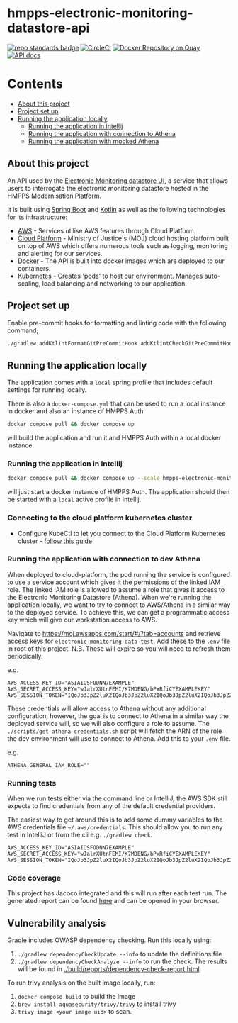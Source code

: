 # hmpps-electronic-monitoring-datastore-api

[![repo standards badge](https://img.shields.io/badge/endpoint.svg?&style=flat&logo=github&url=https%3A%2F%2Foperations-engineering-reports.cloud-platform.service.justice.gov.uk%2Fapi%2Fv1%2Fcompliant_public_repositories%2Fhmpps-electronic-monitoring-datastore-api)](https://operations-engineering-reports.cloud-platform.service.justice.gov.uk/public-report/hmpps-electronic-monitoring-datastore-api "Link to report")
[![CircleCI](https://circleci.com/gh/ministryofjustice/hmpps-electronic-monitoring-datastore-api/tree/main.svg?style=svg)](https://circleci.com/gh/ministryofjustice/hmpps-electronic-monitoring-datastore-api)
[![Docker Repository on Quay](https://img.shields.io/badge/quay.io-repository-2496ED.svg?logo=docker)](https://quay.io/repository/hmpps/hmpps-electronic-monitoring-datastore-api)
[![API docs](https://img.shields.io/badge/API_docs_-view-85EA2D.svg?logo=swagger)](https://hmpps-electronic-monitoring-datastore-api-dev.hmpps.service.justice.gov.uk/webjars/swagger-ui/index.html?configUrl=/v3/api-docs)

# Contents
- [About this project](#about-this-project)
- [Project set up](#project-set-up)
- [Running the application locally](#running-the-application-locally)
  - [Running the application in intellij](#running-the-application-in-intellij)
  - [Running the application with connection to Athena](#running-the-application-with-connection-to-dev-athena)
  - [Running the application with mocked Athena](#running-the-application-with-mocked-athena)

## About this project

An API used by the [Electronic Monitoring datastore UI](https://github.com/ministryofjustice/hmpps-electronic-monitoring-datastore-ui),
a service that allows users to interrogate the electronic monitoring datastore hosted in the HMPPS Modernisation Platform.

It is built using [Spring Boot](https://spring.io/projects/spring-boot/) and [Kotlin](https://kotlinlang.org/) as well as the following technologies for its infrastructure:

  - [AWS](https://aws.amazon.com/) - Services utilise AWS features through Cloud Platform.
  - [Cloud Platform](https://user-guide.cloud-platform.service.justice.gov.uk/#cloud-platform-user-guide) - Ministry of Justice's (MOJ) cloud hosting platform built on top of AWS which offers numerous tools such as logging, monitoring and alerting for our services.
  - [Docker](https://www.docker.com/) - The API is built into docker images which are deployed to our containers.
  - [Kubernetes](https://kubernetes.io/docs/home/) - Creates 'pods' to host our environment. Manages auto-scaling, load balancing and networking to our application.

## Project set up

Enable pre-commit hooks for formatting and linting code with the following command;

```bash
./gradlew addKtlintFormatGitPreCommitHook addKtlintCheckGitPreCommitHook
```

## Running the application locally

The application comes with a `local` spring profile that includes default settings for running locally.

There is also a `docker-compose.yml` that can be used to run a local instance in docker and also an
instance of HMPPS Auth.

```bash
docker compose pull && docker compose up
```

will build the application and run it and HMPPS Auth within a local docker instance.

### Running the application in Intellij

```bash
docker compose pull && docker compose up --scale hmpps-electronic-monitoring-datastore-api=0
```
will just start a docker instance of HMPPS Auth. The application should then be started with a `local` active profile
in Intellij.

### Connecting to the cloud platform kubernetes cluster

- Configure KubeCtl to let you connect to the Cloud Platform Kubernetes cluster - [follow this guide](https://user-guide.cloud-platform.service.justice.gov.uk/documentation/getting-started/kubectl-config.html)

### Running the application with connection to dev Athena

When deployed to cloud-platform, the pod running the service is configured to use a service account which gives
it the permissions of the linked IAM role. The linked IAM role is allowed to assume a role that gives it access to the
Electronic Monitoring Datastore (Athena). When we're running the application locally, we want to try to connect to
AWS/Athena in a similar way to the deployed service. To achieve this, we can get a programmatic access key which will
give our workstation access to AWS.

Navigate to https://moj.awsapps.com/start/#/?tab=accounts and retrieve access keys for
`electronic-monitoring-data-test`. Add these to the `.env` file in root of this project. N.B. These will expire so you
will need to refresh them periodically.

e.g.
```env
AWS_ACCESS_KEY_ID="ASIAIOSFODNN7EXAMPLE"
AWS_SECRET_ACCESS_KEY="wJalrXUtnFEMI/K7MDENG/bPxRfiCYEXAMPLEKEY"
AWS_SESSION_TOKEN="IQoJb3JpZ2luX2IQoJb3JpZ2luX2IQoJb3JpZ2luX2IQoJb3JpZ2luX2IQoJb3JpZVERYLONGSTRINGEXAMPLE"
```

These credentials will allow access to Athena without any additional configuration, however, the goal is to connect
to Athena in a similar way the deployed service will, so we will also configure a role to assume. The
`./scripts/get-athena-credentials.sh` script will fetch the ARN of the role the dev environment will use to connect to
Athena. Add this to your `.env` file.

e.g.
```env
ATHENA_GENERAL_IAM_ROLE=""
```

### Running tests

When we run tests either via the command line or IntelliJ, the AWS SDK still expects to find credentials from any of the
default credential providers.

The easiest way to get around this is to add some dummy variables to the AWS credentials file `~/.aws/credentials`. This should allow you to
run any test in IntelliJ or from the cli e.g. `./gradlew check`.

```text
AWS_ACCESS_KEY_ID="ASIAIOSFODNN7EXAMPLE"
AWS_SECRET_ACCESS_KEY="wJalrXUtnFEMI/K7MDENG/bPxRfiCYEXAMPLEKEY"
AWS_SESSION_TOKEN="IQoJb3JpZ2luX2IQoJb3JpZ2luX2IQoJb3JpZ2luX2IQoJb3JpZ2luX2IQoJb3JpZVERYLONGSTRINGEXAMPLE"
```

### Code coverage
This project has Jacoco integrated and this will run after each test run. The generated report can be found [here](build/reports/jacoco/test/html/index.html) and can be opened in your browser.

## Vulnerability analysis

Gradle includes OWASP dependency checking. Run this locally using:
1. `./gradlew dependencyCheckUpdate --info` to update the definitions file
2. `./gradlew dependencyCheckAnalyze --info` to run the check.
   The results will be found in [./build/reports/dependency-check-report.html](./build/reports/dependency-check-report.html)

To run trivy analysis on the built image locally, run:
1. `docker compose build` to build the image
2. `brew install aquasecurity/trivy/trivy` to install trivy
3. `trivy image <your image uid>` to scan.
